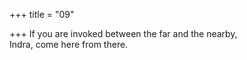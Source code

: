+++
title = "09"

+++
If you are invoked between the far and the nearby,  
Indra, come here from there.  